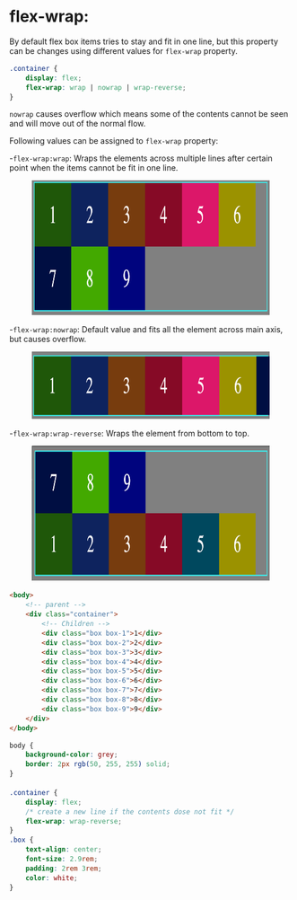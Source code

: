 # flex-wrap:

By default flex box items tries to stay and fit in one line, but this property can be changes using different values for `flex-wrap` property.

```css
.container {
	display: flex;
	flex-wrap: wrap | nowrap | wrap-reverse;
}
```

`nowrap` causes overflow which means some of the contents cannot be seen and will move out of the normal flow.

Following values can be assigned to `flex-wrap` property:

-`flex-wrap:wrap`: Wraps the elements across multiple lines after certain point when the items cannot be fit in one line.

  <figure>
  <img src="../assets/wrap/wrap.png" alt="description of row direction" height="240" width="700" />
  </figure>

-`flex-wrap:nowrap`: Default value and fits all the element across main axis, but causes overflow.

  <figure>
  <img src="../assets/wrap/nowrap.png" alt="description of block level elements" height="120" width="600" />
  </figure>
  
-`flex-wrap:wrap-reverse`: Wraps the element from bottom to top.
  <figure>
  <img src="../assets/wrap/wrap-rev.png" alt="flex direction row reverse" height="240" width="700" />
  </figure>

```html
<body>
	<!-- parent -->
	<div class="container">
		<!-- Children -->
		<div class="box box-1">1</div>
		<div class="box box-2">2</div>
		<div class="box box-3">3</div>
		<div class="box box-4">4</div>
		<div class="box box-5">5</div>
		<div class="box box-6">6</div>
		<div class="box box-7">7</div>
		<div class="box box-8">8</div>
		<div class="box box-9">9</div>
	</div>
</body>
```

```css
body {
	background-color: grey;
	border: 2px rgb(50, 255, 255) solid;
}

.container {
	display: flex;
	/* create a new line if the contents dose not fit */
	flex-wrap: wrap-reverse;
}
.box {
	text-align: center;
	font-size: 2.9rem;
	padding: 2rem 3rem;
	color: white;
}
```
